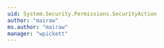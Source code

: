 ```yaml
---
uid: System.Security.Permissions.SecurityAction
author: "mairaw"
ms.author: "mairaw"
manager: "wpickett"
---
```

